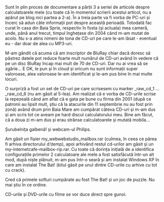 Sunt în plin proces de documentare a părții 3 a seriei de articole despre calculatoarele mele (cu toate că în momentul scrierii acestui articol, nu a apărut pe blog nici partea a 2-a). În a treia parte va fi vorba de PC-uri și încerc să adun câte informații pot despre această perioadă. Totodată fac curat în casa din Baia Sprie, respectiv în fosta (și actuala) mea cameră, unde, până anul trecut, timpul înghețase din 2004 când m-am mutat de acolo. Nu s-a atins nimeni de tona de CD-uri pe care le-am lăsat - eventual eu - dar doar de alea cu MP3-uri.

M-am gândit că acuma că am inscriptor de BluRay chiar dacă doresc să păstrez datele pot reduce foarte mult numărul de CD-uri având în vedere că pe un disc BluRay încap mai mult de 70 de CD-uri. Dar nu ai vrea să se zgârie... E OK, le pun și în cloud și oricum nu sunt informații super valoroase, alea valoroase le-am identificat și le-am pus bine în mai multe locuri.

O surpriză a fost un set de CD-uri pe care scrisesem cu marker _raw_cd_1 ... _raw_cd_6 (nu am găsit al 5-lea). Am realizat că e vorba de CD-urile scrise la repezeală când am aflat că e gata pe bune cu firma din 2001 (după ce patronii au lipsit mult, știu că la atacurile din 11 septembrie nu au fost prin zonă) având drum prin Baia Mare am cumpărat câteva CD-uri și m-am dus și am scris tot ce aveam pe hard discul calculatorului meu. Bine am făcut, că a doua zi m-am dus și erau strânse calculatoarele și mutată mobila...

Șurubelnița galbenă! și webcam-ul Philips.

Am găsit un fișier my_webwebstudio_mailbox.rar (culmea, în ceea ce părea fi arhiva directorului d:\temp), apoi arhivând restul cd-urilor am găsit și un my-internetcafe-mailbox-rip.rar. Cu toate că dorința inițială de a identifica configurațiile primelor 2 calculatoare ale mele a fost satisfăcută într-un alt mod, după niște plănuit, m-am pus într-o seară și am instalat Windows XP în care am instalat The Bat! (kitul găsit pe unul dintre CD-urile cu arhive cu tot cu crack).

Cred că primele softuri cumpărate au fost The Bat! și un joc de puzzle. Nu mai știu în ce ordine.

CD-urile și DVD-urile cu filme se vor duce direct spre gunoi.
